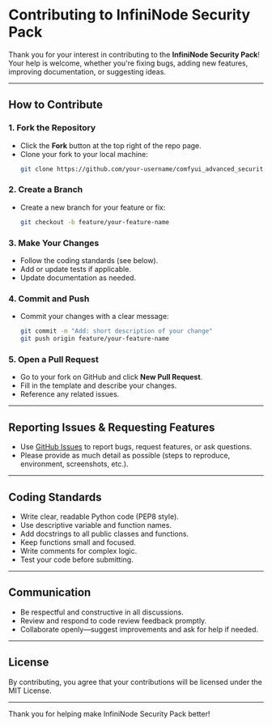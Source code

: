 # Contributing to InfiniNode Security Pack

Thank you for your interest in contributing to the **InfiniNode Security Pack**! Your help is welcome, whether you're fixing bugs, adding new features, improving documentation, or suggesting ideas.

---

## How to Contribute

### 1. Fork the Repository
- Click the **Fork** button at the top right of the repo page.
- Clone your fork to your local machine:
  ```sh
  git clone https://github.com/your-username/comfyui_advanced_security_pack.git
  ```

### 2. Create a Branch
- Create a new branch for your feature or fix:
  ```sh
  git checkout -b feature/your-feature-name
  ```

### 3. Make Your Changes
- Follow the coding standards (see below).
- Add or update tests if applicable.
- Update documentation as needed.

### 4. Commit and Push
- Commit your changes with a clear message:
  ```sh
  git commit -m "Add: short description of your change"
  git push origin feature/your-feature-name
  ```

### 5. Open a Pull Request
- Go to your fork on GitHub and click **New Pull Request**.
- Fill in the template and describe your changes.
- Reference any related issues.

---

## Reporting Issues & Requesting Features
- Use [GitHub Issues](../../issues) to report bugs, request features, or ask questions.
- Please provide as much detail as possible (steps to reproduce, environment, screenshots, etc.).

---

## Coding Standards
- Write clear, readable Python code (PEP8 style).
- Use descriptive variable and function names.
- Add docstrings to all public classes and functions.
- Keep functions small and focused.
- Write comments for complex logic.
- Test your code before submitting.

---

## Communication
- Be respectful and constructive in all discussions.
- Review and respond to code review feedback promptly.
- Collaborate openly—suggest improvements and ask for help if needed.

---

## License
By contributing, you agree that your contributions will be licensed under the MIT License.

---

Thank you for helping make InfiniNode Security Pack better! 